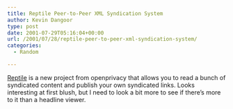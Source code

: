 ```yaml
---
title: Reptile Peer-to-Peer XML Syndication System
author: Kevin Dangoor
type: post
date: 2001-07-29T05:16:04+00:00
url: /2001/07/28/reptile-peer-to-peer-xml-syndication-system/
categories:
  - Random

---
```

[Reptile][1] is a new project from openprivacy that allows you to read a bunch of syndicated content and publish your own syndicated links. Looks interesting at first blush, but I need to look a bit more to see if there&#8217;s more to it than a headline viewer.

 [1]: http://reptile.openprivacy.org/